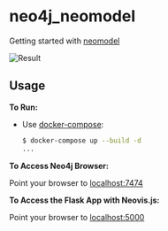 # neo4j_neomodel

Getting started with [neomodel](https://github.com/neo4j-contrib/neomodel)

![Result](https://github.com/thobalose/neo4j_neomodel/blob/master/neo4j_neomodel.png "Resulting Graph")

## Usage

**To Run:**

* Use [docker-compose](https://docs.docker.com/compose/overview/):

  ```sh
  $ docker-compose up --build -d
  ...
  ```

**To Access Neo4j Browser:**

Point your browser to [localhost:7474](http://localhost:7474)

**To Access the Flask App with Neovis.js:**

Point your browser to [localhost:5000](http://localhost:5000)
